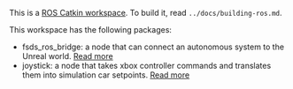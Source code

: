 This is a [ROS Catkin workspace](http://wiki.ros.org/catkin/workspaces). To build it, read `../docs/building-ros.md`.

This workspace has the following packages:
* fsds_ros_bridge: a node that can connect an autonomous system to the Unreal world. [Read more](../docs/ros-bridge.md)
* joystick: a node that takes xbox controller commands and translates them into simulation car setpoints. [Read more](../docs/joystick.md)
